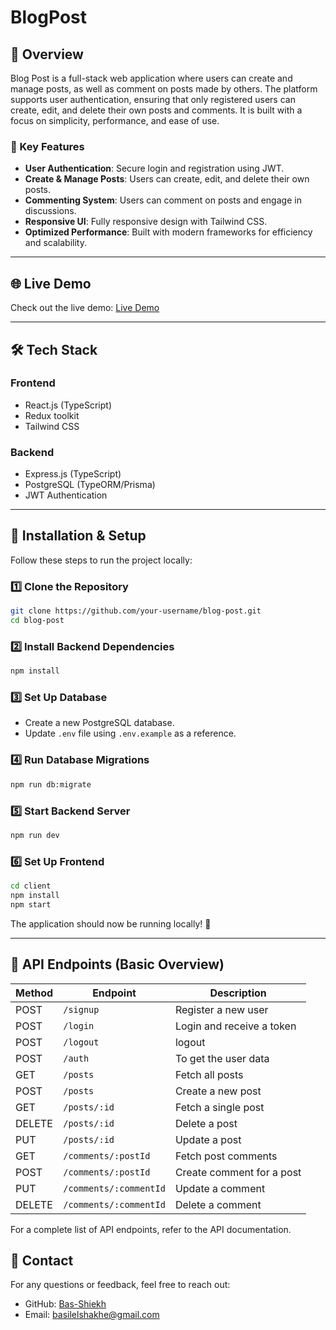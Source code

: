 # BlogPost

## 📌 Overview

Blog Post is a full-stack web application where users can create and manage posts, as well as comment on posts made by others. The platform supports user authentication, ensuring that only registered users can create, edit, and delete their own posts and comments. It is built with a focus on simplicity, performance, and ease of use.

### 🔹 Key Features

- **User Authentication**: Secure login and registration using JWT.
- **Create & Manage Posts**: Users can create, edit, and delete their own posts.
- **Commenting System**: Users can comment on posts and engage in discussions.
- **Responsive UI**: Fully responsive design with Tailwind CSS.
- **Optimized Performance**: Built with modern frameworks for efficiency and scalability.

---

## 🌐 Live Demo

Check out the live demo: [Live Demo](https://blog-post-bice.vercel.app/)

---

## 🛠 Tech Stack

### Frontend

- React.js (TypeScript)
- Redux toolkit
- Tailwind CSS

### Backend

- Express.js (TypeScript)
- PostgreSQL (TypeORM/Prisma)
- JWT Authentication

---

## 🚀 Installation & Setup

Follow these steps to run the project locally:

### 1️⃣ Clone the Repository

```sh
git clone https://github.com/your-username/blog-post.git
cd blog-post
```

### 2️⃣ Install Backend Dependencies

```sh
npm install
```

### 3️⃣ Set Up Database

- Create a new PostgreSQL database.
- Update `.env` file using `.env.example` as a reference.

### 4️⃣ Run Database Migrations

```sh
npm run db:migrate
```

### 5️⃣ Start Backend Server

```sh
npm run dev
```

### 6️⃣ Set Up Frontend

```sh
cd client
npm install
npm start
```

The application should now be running locally! 🎉

---

## 📄 API Endpoints (Basic Overview)

| Method | Endpoint              | Description               |
| ------ | --------------------- | ------------------------- |
| POST   | `/signup`             | Register a new user       |
| POST   | `/login`              | Login and receive a token |
| POST   | `/logout`             | logout                    |
| POST   | `/auth`               | To get the user data      |
| GET    | `/posts`              | Fetch all posts           |
| POST   | `/posts`              | Create a new post         |
| GET    | `/posts/:id`          | Fetch a single post       |
| DELETE | `/posts/:id`          | Delete a post             |
| PUT    | `/posts/:id`          | Update a post             |
| GET    | `/comments/:postId`   | Fetch post comments       |
| POST   | `/comments/:postId`   | Create comment for a post |
| PUT    | `/comments/:commentId`| Update a comment          |
| DELETE | `/comments/:commentId`| Delete a comment          |

For a complete list of API endpoints, refer to the API documentation.

## 📧 Contact

For any questions or feedback, feel free to reach out:

- GitHub: [Bas-Shiekh](https://github.com/Bas-Shiekh)
- Email: [basilelshakhe@gmail.com](mailto\:basilelshakhe@gmail.com)
